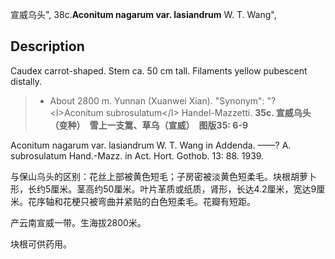 宣威乌头",
38c.**Aconitum nagarum var. lasiandrum** W. T. Wang",

## Description
Caudex carrot-shaped. Stem ca. 50 cm tall. Filaments yellow pubescent distally.

> * About 2800 m. Yunnan (Xuanwei Xian).
  "Synonym": "?&lt;I&gt;Aconitum subrosulatum&lt;/I&gt; Handel-Mazzetti.
**35c. 宣威乌头（变种）　雪上一支篙、草乌（宣威）　图版35: 6-9**

Aconitum nagarum var. lasiandrum W. T. Wang in Addenda. ——? A. subrosulatum Hand.-Mazz. in Act. Hort. Gothob. 13: 88. 1939.

与保山乌头的区别：花丝上部被黄色短毛；子房密被淡黄色短柔毛。块根胡萝卜形，长约5厘米。茎高约50厘米。叶片革质或纸质，肾形，长达4.2厘米，宽达9厘米。花序轴和花梗只被弯曲并紧贴的白色短柔毛。花瓣有短距。

产云南宣威一带。生海拔2800米。

块根可供药用。
